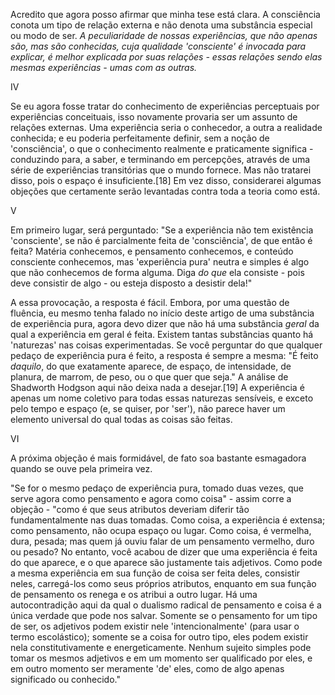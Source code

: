Acredito que agora posso afirmar que minha tese está clara. A consciência conota um tipo de relação externa e não denota uma substância especial ou modo de ser. _A peculiaridade de nossas experiências, que não apenas são, mas são conhecidas, cuja qualidade 'consciente' é invocada para explicar, é melhor explicada por suas relações - essas relações sendo elas mesmas experiências - umas com as outras._

IV

Se eu agora fosse tratar do conhecimento de experiências perceptuais por experiências conceituais, isso novamente provaria ser um assunto de relações externas. Uma experiência seria o conhecedor, a outra a realidade conhecida; e eu poderia perfeitamente definir, sem a noção de 'consciência', o que o conhecimento realmente e praticamente significa - conduzindo para, a saber, e terminando em percepções, através de uma série de experiências transitórias que o mundo fornece. Mas não tratarei disso, pois o espaço é insuficiente.[18] Em vez disso, considerarei algumas objeções que certamente serão levantadas contra toda a teoria como está.

V

Em primeiro lugar, será perguntado: "Se a experiência não tem existência 'consciente', se não é parcialmente feita de 'consciência', de que então é feita? Matéria conhecemos, e pensamento conhecemos, e conteúdo consciente conhecemos, mas 'experiência pura' neutra e simples é algo que não conhecemos de forma alguma. Diga _do que_ ela consiste - pois deve consistir de algo - ou esteja disposto a desistir dela!"

A essa provocação, a resposta é fácil. Embora, por uma questão de fluência, eu mesmo tenha falado no início deste artigo de uma substância de experiência pura, agora devo dizer que não há uma substância _geral_ da qual a experiência em geral é feita. Existem tantas substâncias quanto há 'naturezas' nas coisas experimentadas. Se você perguntar do que qualquer pedaço de experiência pura é feito, a resposta é sempre a mesma: "É feito _daquilo_, do que exatamente aparece, de espaço, de intensidade, de planura, de marrom, de peso, ou o que quer que seja." A análise de Shadworth Hodgson aqui não deixa nada a desejar.[19] A experiência é apenas um nome coletivo para todas essas naturezas sensíveis, e exceto pelo tempo e espaço (e, se quiser, por 'ser'), não parece haver um elemento universal do qual todas as coisas são feitas.

VI

A próxima objeção é mais formidável, de fato soa bastante esmagadora quando se ouve pela primeira vez.

"Se for o mesmo pedaço de experiência pura, tomado duas vezes, que serve agora como pensamento e agora como coisa" - assim corre a objeção - "como é que seus atributos deveriam diferir tão fundamentalmente nas duas tomadas. Como coisa, a experiência é extensa; como pensamento, não ocupa espaço ou lugar. Como coisa, é vermelha, dura, pesada; mas quem já ouviu falar de um pensamento vermelho, duro ou pesado? No entanto, você acabou de dizer que uma experiência é feita do que aparece, e o que aparece são justamente tais adjetivos. Como pode a mesma experiência em sua função de coisa ser feita deles, consistir neles, carregá-los como seus próprios atributos, enquanto em sua função de pensamento os renega e os atribui a outro lugar. Há uma autocontradição aqui da qual o dualismo radical de pensamento e coisa é a única verdade que pode nos salvar. Somente se o pensamento for um tipo de ser, os adjetivos podem existir nele 'intencionalmente' (para usar o termo escolástico); somente se a coisa for outro tipo, eles podem existir nela constitutivamente e energeticamente. Nenhum sujeito simples pode tomar os mesmos adjetivos e em um momento ser qualificado por eles, e em outro momento ser meramente 'de' eles, como de algo apenas significado ou conhecido."